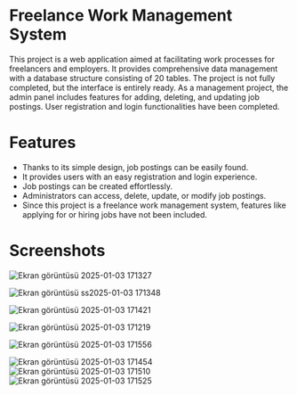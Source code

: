 # Freelance Work Management System
This project is a web application aimed at facilitating work processes for freelancers and employers. It provides comprehensive data management with a database structure consisting of 20 tables. The project is not fully completed, but the interface is entirely ready. As a management project, the admin panel includes features for adding, deleting, and updating job postings. User registration and login functionalities have been completed.

# Features
- Thanks to its simple design, job postings can be easily found.
- It provides users with an easy registration and login experience.
- Job postings can be created effortlessly.
- Administrators can access, delete, update, or modify job postings.
- Since this project is a freelance work management system, features like applying for or hiring jobs have not been included.






# Screenshots




![Ekran görüntüsü 2025-01-03 171327](https://github.com/user-attachments/assets/9d71a8e7-1e17-4345-a412-de1e5e130bc7)

![Ekran görüntüsü ss2025-01-03 171348](https://github.com/user-attachments/assets/162385a3-709c-4d59-b6dc-03291b651ebb)

![Ekran görüntüsü 2025-01-03 171421](https://github.com/user-attachments/assets/86491a6d-4288-4384-9442-2f0ae4e3200e)

![Ekran görüntüsü 2025-01-03 171219](https://github.com/user-attachments/assets/7597fb1e-0bc3-44f0-8feb-870aa03b5345)

![Ekran görüntüsü 2025-01-03 171556](https://github.com/user-attachments/assets/8ce496bf-2494-4e21-883b-94c24452dd04)

![Ekran görüntüsü 2025-01-03 171454](https://github.com/user-attachments/assets/ad7f467d-5c7e-4e6e-b607-ba86fc304901)
![Ekran görüntüsü 2025-01-03 171510](https://github.com/user-attachments/assets/f59d61d0-52c6-4b80-b02a-badc22485ac1)
![Ekran görüntüsü 2025-01-03 171525](https://github.com/user-attachments/assets/c25b64cb-9cc9-42a3-8fea-960e6485e7db)
